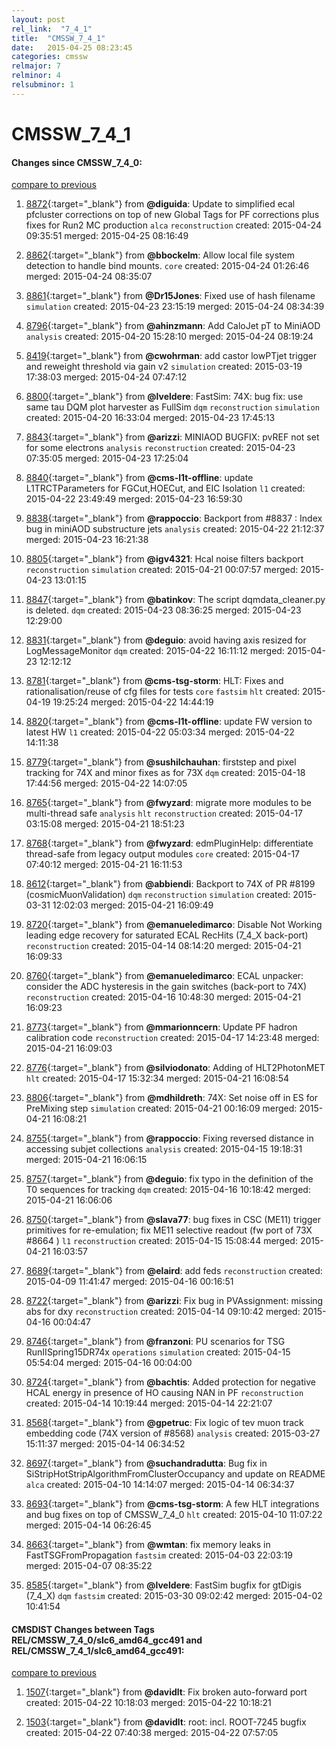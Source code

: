 ```yaml
---
layout: post
rel_link:  "7_4_1"
title:  "CMSSW_7_4_1"
date:   2015-04-25 08:23:45
categories: cmssw
relmajor: 7
relminor: 4
relsubminor: 1
---
```


# CMSSW_7_4_1
#### Changes since CMSSW_7_4_0:

[compare to previous](https://github.com/cms-sw/cmssw/compare/CMSSW_7_4_0...CMSSW_7_4_1)



1. [8872](http://github.com/cms-sw/cmssw/pull/8872){:target="_blank"}  from **@diguida**: Update to simplified ecal pfcluster corrections on top of new Global Tags for PF corrections plus fixes for Run2 MC production `alca`  `reconstruction`  created: 2015-04-24 09:35:51 merged: 2015-04-25 08:16:49

2. [8862](http://github.com/cms-sw/cmssw/pull/8862){:target="_blank"}  from **@bbockelm**: Allow local file system detection to handle bind mounts. `core`  created: 2015-04-24 01:26:46 merged: 2015-04-24 08:35:07

3. [8861](http://github.com/cms-sw/cmssw/pull/8861){:target="_blank"}  from **@Dr15Jones**: Fixed use of hash filename `simulation`  created: 2015-04-23 23:15:19 merged: 2015-04-24 08:34:39

4. [8796](http://github.com/cms-sw/cmssw/pull/8796){:target="_blank"}  from **@ahinzmann**: Add CaloJet pT to MiniAOD `analysis`  created: 2015-04-20 15:28:10 merged: 2015-04-24 08:19:24

5. [8419](http://github.com/cms-sw/cmssw/pull/8419){:target="_blank"}  from **@cwohrman**: add castor lowPTjet trigger and reweight threshold via gain v2 `simulation`  created: 2015-03-19 17:38:03 merged: 2015-04-24 07:47:12

6. [8800](http://github.com/cms-sw/cmssw/pull/8800){:target="_blank"}  from **@lveldere**: FastSim: 74X: bug fix: use same tau DQM plot harvester as FullSim `dqm`  `reconstruction`  `simulation`  created: 2015-04-20 16:33:04 merged: 2015-04-23 17:45:13

7. [8843](http://github.com/cms-sw/cmssw/pull/8843){:target="_blank"}  from **@arizzi**: MINIAOD BUGFIX: pvREF not set for some electrons `analysis`  `reconstruction`  created: 2015-04-23 07:35:05 merged: 2015-04-23 17:25:04

8. [8840](http://github.com/cms-sw/cmssw/pull/8840){:target="_blank"}  from **@cms-l1t-offline**: update L1TRCTParameters for FGCut,HOECut, and EIC Isolation `l1`  created: 2015-04-22 23:49:49 merged: 2015-04-23 16:59:30

9. [8838](http://github.com/cms-sw/cmssw/pull/8838){:target="_blank"}  from **@rappoccio**: Backport from #8837 : Index bug in miniAOD substructure jets `analysis`  created: 2015-04-22 21:12:37 merged: 2015-04-23 16:21:38

10. [8805](http://github.com/cms-sw/cmssw/pull/8805){:target="_blank"}  from **@igv4321**: Hcal noise filters backport `reconstruction`  `simulation`  created: 2015-04-21 00:07:57 merged: 2015-04-23 13:01:15

11. [8847](http://github.com/cms-sw/cmssw/pull/8847){:target="_blank"}  from **@batinkov**: The script dqmdata_cleaner.py is deleted. `dqm`  created: 2015-04-23 08:36:25 merged: 2015-04-23 12:29:00

12. [8831](http://github.com/cms-sw/cmssw/pull/8831){:target="_blank"}  from **@deguio**: avoid having axis resized for LogMessageMonitor `dqm`  created: 2015-04-22 16:11:12 merged: 2015-04-23 12:12:12

13. [8781](http://github.com/cms-sw/cmssw/pull/8781){:target="_blank"}  from **@cms-tsg-storm**: HLT: Fixes and rationalisation/reuse of cfg files for tests `core`  `fastsim`  `hlt`  created: 2015-04-19 19:25:24 merged: 2015-04-22 14:44:19

14. [8820](http://github.com/cms-sw/cmssw/pull/8820){:target="_blank"}  from **@cms-l1t-offline**: update FW version to latest HW `l1`  created: 2015-04-22 05:03:34 merged: 2015-04-22 14:11:38

15. [8779](http://github.com/cms-sw/cmssw/pull/8779){:target="_blank"}  from **@sushilchauhan**: firststep and pixel tracking for 74X and minor fixes as for 73X `dqm`  created: 2015-04-18 17:44:56 merged: 2015-04-22 14:07:05

16. [8765](http://github.com/cms-sw/cmssw/pull/8765){:target="_blank"}  from **@fwyzard**: migrate more modules to be multi-thread safe `analysis`  `hlt`  `reconstruction`  created: 2015-04-17 03:15:08 merged: 2015-04-21 18:51:23

17. [8768](http://github.com/cms-sw/cmssw/pull/8768){:target="_blank"}  from **@fwyzard**: edmPluginHelp: differentiate thread-safe from legacy output modules `core`  created: 2015-04-17 07:40:12 merged: 2015-04-21 16:11:53

18. [8612](http://github.com/cms-sw/cmssw/pull/8612){:target="_blank"}  from **@abbiendi**: Backport to 74X of PR #8199 (cosmicMuonValidation) `dqm`  `reconstruction`  `simulation`  created: 2015-03-31 12:02:03 merged: 2015-04-21 16:09:49

19. [8720](http://github.com/cms-sw/cmssw/pull/8720){:target="_blank"}  from **@emanueledimarco**: Disable Not Working leading edge recovery for saturated ECAL RecHits (7_4_X back-port) `reconstruction`  created: 2015-04-14 08:14:20 merged: 2015-04-21 16:09:33

20. [8760](http://github.com/cms-sw/cmssw/pull/8760){:target="_blank"}  from **@emanueledimarco**: ECAL unpacker: consider the ADC hysteresis in the gain switches (back-port to 74X) `reconstruction`  created: 2015-04-16 10:48:30 merged: 2015-04-21 16:09:23

21. [8773](http://github.com/cms-sw/cmssw/pull/8773){:target="_blank"}  from **@mmarionncern**: Update PF hadron calibration code `reconstruction`  created: 2015-04-17 14:23:48 merged: 2015-04-21 16:09:03

22. [8776](http://github.com/cms-sw/cmssw/pull/8776){:target="_blank"}  from **@silviodonato**: Adding of HLT2PhotonMET `hlt`  created: 2015-04-17 15:32:34 merged: 2015-04-21 16:08:54

23. [8806](http://github.com/cms-sw/cmssw/pull/8806){:target="_blank"}  from **@mdhildreth**: 74X: Set noise off in ES for PreMixing step `simulation`  created: 2015-04-21 00:16:09 merged: 2015-04-21 16:08:21

24. [8755](http://github.com/cms-sw/cmssw/pull/8755){:target="_blank"}  from **@rappoccio**: Fixing reversed distance in accessing subjet collections `analysis`  created: 2015-04-15 19:18:31 merged: 2015-04-21 16:06:15

25. [8757](http://github.com/cms-sw/cmssw/pull/8757){:target="_blank"}  from **@deguio**: fix typo in the definition of the T0 sequences for tracking `dqm`  created: 2015-04-16 10:18:42 merged: 2015-04-21 16:06:06

26. [8750](http://github.com/cms-sw/cmssw/pull/8750){:target="_blank"}  from **@slava77**:  bug fixes in CSC (ME11) trigger primitives for re-emulation; fix ME11 selective readout (fw port of 73X #8664 ) `l1`  `reconstruction`  created: 2015-04-15 15:08:44 merged: 2015-04-21 16:03:57

27. [8689](http://github.com/cms-sw/cmssw/pull/8689){:target="_blank"}  from **@elaird**: add feds `reconstruction`  created: 2015-04-09 11:41:47 merged: 2015-04-16 00:16:51

28. [8722](http://github.com/cms-sw/cmssw/pull/8722){:target="_blank"}  from **@arizzi**: Fix bug in PVAssignment: missing abs for dxy `reconstruction`  created: 2015-04-14 09:10:42 merged: 2015-04-16 00:04:47

29. [8746](http://github.com/cms-sw/cmssw/pull/8746){:target="_blank"}  from **@franzoni**: PU scenarios for TSG RunIISpring15DR74x `operations`  `simulation`  created: 2015-04-15 05:54:04 merged: 2015-04-16 00:04:00

30. [8724](http://github.com/cms-sw/cmssw/pull/8724){:target="_blank"}  from **@bachtis**: Added protection for negative HCAL energy in presence of HO causing NAN in PF `reconstruction`  created: 2015-04-14 10:19:44 merged: 2015-04-14 22:21:07

31. [8568](http://github.com/cms-sw/cmssw/pull/8568){:target="_blank"}  from **@gpetruc**:   Fix logic of tev muon track embedding code (74X version of #8568) `analysis`  created: 2015-03-27 15:11:37 merged: 2015-04-14 06:34:52

32. [8697](http://github.com/cms-sw/cmssw/pull/8697){:target="_blank"}  from **@suchandradutta**: Bug fix in SiStripHotStripAlgorithmFromClusterOccupancy and update on README `alca`  created: 2015-04-10 14:14:07 merged: 2015-04-14 06:34:37

33. [8693](http://github.com/cms-sw/cmssw/pull/8693){:target="_blank"}  from **@cms-tsg-storm**: A few HLT integrations and bug fixes on top of CMSSW_7_4_0 `hlt`  created: 2015-04-10 11:07:22 merged: 2015-04-14 06:26:45

34. [8663](http://github.com/cms-sw/cmssw/pull/8663){:target="_blank"}  from **@wmtan**: fix memory leaks in FastTSGFromPropagation `fastsim`  created: 2015-04-03 22:03:19 merged: 2015-04-07 08:35:22

35. [8585](http://github.com/cms-sw/cmssw/pull/8585){:target="_blank"}  from **@lveldere**: FastSim bugfix for gtDigis (7_4_X) `dqm`  `fastsim`  created: 2015-03-30 09:02:42 merged: 2015-04-02 10:41:54

#### CMSDIST Changes between Tags REL/CMSSW_7_4_0/slc6_amd64_gcc491 and REL/CMSSW_7_4_1/slc6_amd64_gcc491:

[compare to previous](https://github.com/cms-sw/cmsdist/compare/REL/CMSSW_7_4_0/slc6_amd64_gcc491...REL/CMSSW_7_4_1/slc6_amd64_gcc491)



1. [1507](http://github.com/cms-sw/cmsdist/pull/1507){:target="_blank"}  from **@davidlt**: Fix broken auto-forward port created: 2015-04-22 10:18:03 merged: 2015-04-22 10:18:21

2. [1503](http://github.com/cms-sw/cmsdist/pull/1503){:target="_blank"}  from **@davidlt**: root: incl. ROOT-7245 bugfix created: 2015-04-22 07:40:38 merged: 2015-04-22 07:57:05

